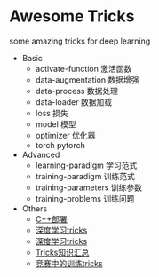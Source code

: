 # Awesome Tricks
some amazing tricks for deep learning
- Basic
  - activate-function 激活函数
  - data-augmentation 数据增强
  - data-process 数据处理
  - data-loader 数据加载
  - loss 损失
  - model 模型
  - optimizer 优化器
  - torch pytorch
- Advanced
  - learning-paradigm 学习范式
  - training-paradigm 训练范式
  - training-parameters 训练参数
  - training-problems 训练问题
- Others
  - [C++部署](https://mp.weixin.qq.com/s/vu9vfMrPGhznSpGYIE-4eA)
  - [深度学习tricks](https://mp.weixin.qq.com/s/PkUDeBmdvH29-tdH9n8oDw)
  - [深度学习tricks](https://mp.weixin.qq.com/s/mzaZ0MpfzR3tJOLQzzJfSw) 
  - [Tricks知识汇总](https://www.blog.dailydoseofds.com/p/free-daily-dose-of-data-science-pdf) 
  - [竞赛中的训练tricks](https://mp.weixin.qq.com/s/fmR1-eqzzCFkBSPm8qMfWg)
